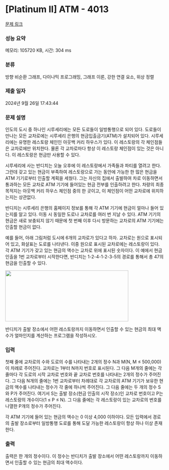 # [Platinum II] ATM - 4013 

[문제 링크](https://www.acmicpc.net/problem/4013) 

### 성능 요약

메모리: 105720 KB, 시간: 304 ms

### 분류

방향 비순환 그래프, 다이나믹 프로그래밍, 그래프 이론, 강한 연결 요소, 위상 정렬

### 제출 일자

2024년 9월 26일 17:43:44

### 문제 설명

<p>인도의 도시 중 하나인 시루세리에는 모든 도로들이 일방통행으로 되어 있다. 도로들이 만나는 모든 교차로에는 시루세리 은행의 현금입출금기(ATM)가 설치되어 있다. 시루세리에는 유명한 레스토랑 체인인 아웃백 커리 하우스가 있다. 이 레스토랑의 각 체인점들은 교차로에만 위치한다. 물론 각 교차로마다 항상 이 레스토랑 체인점이 있는 것은 아니다. 이 레스토랑은 현금만 사용할 수 있다. </p>

<p>시루세리에 사는 반디치는 오늘 오후에 이 레스토랑에서 가족들과 파티를 열려고 한다. 그런데 갖고 있는 현금이 부족하여 레스토랑으로 가는 동안에 가능한 한 많은 현금을 ATM 기기로부터 인출할 계획을 세웠다. 그는 자신의 집에서 출발하여 차로 이동하면서 통과하는 모든 교차로 ATM 기기에 들어있는 현금 전부를 인출하려고 한다. 차량의 최종 목적지는 아웃백 커리 하우스 체인점 중의 한 곳이고, 이 체인점이 어떤 교차로에 위치하는지는 상관없다.</p>

<p>반디치는 시루세리 은행의 홈페이지 정보를 통해 각 ATM 기기에 현금이 얼마나 들어 있는지를 알고 있다. 이동 시 동일한 도로나 교차로를 여러 번 지날 수 있다. ATM 기기의 현금은 새로 보충되지 않기 때문에 첫 번째 이후 다시 방문하는 교차로의 ATM 기기에는 인출할 현금이 없다.</p>

<p>예를 들어, 아래 그림처럼 도시에 6개의 교차로가 있다고 하자. 교차로는 원으로 표시되어 있고, 화살표는 도로를 나타낸다. 이중 원으로 표시된 교차로에는 레스토랑이 있다. 각 ATM 기기가 갖고 있는 현금의 액수는 교차로 위에 표시된 숫자이다. 이 예에서 현금 인출을 1번 교차로부터 시작한다면, 반디치는 1-2-4-1-2-3-5의 경로를 통해서 총 47의 현금을 인출할 수 있다.</p>

<p><img alt="" src="https://www.acmicpc.net/upload/images/atm.png" style="height:161px; width:390px"></p>

<p>반디치가 출발 장소에서 어떤 레스토랑까지 이동하면서 인출할 수 있는 현금의 최대 액수가 얼마인지를 계산하는 프로그램을 작성하시오.</p>

### 입력 

 <p>첫째 줄에 교차로의 수와 도로의 수를 나타내는 2개의 정수 N과 M(N, M ≤ 500,000)이 차례로 주어진다. 교차로는 1부터 N까지 번호로 표시된다. 그 다음 M개의 줄에는 각 줄마다 각 도로의 시작 교차로 번호와 끝 교차로 번호를 나타내는 2개의 정수가 주어진다. 그 다음 N개의 줄에는 1번 교차로부터 차례대로 각 교차로의 ATM 기기가 보유한 현금의 액수를 나타내는 정수가 각 줄에 하나씩 주어진다. 그 다음 줄에는 두 개의 정수 S와 P가 주어진다. 여기서 S는 출발 장소(현금 인출의 시작 장소)인 교차로 번호이고 P는 레스토랑의 개수이다(1 ≤ P ≤ N). 그 다음 줄에는 각 레스토랑이 있는 교차로의 번호를 나열한 P개의 정수가 주어진다. </p>

<p>각 ATM 기기에 들어 있는 현금의 액수는 0 이상 4,000 이하이다. 모든 입력에서 경로의 출발 장소로부터 일방통행 도로를 통해 도달 가능한 레스토랑이 항상 하나 이상 존재한다. </p>

### 출력 

 <p>출력은 한 개의 정수이다. 이 정수는 반디치가 출발 장소에서 어떤 레스토랑까지 이동하면서 인출할 수 있는 현금의 최대 액수이다. </p>

